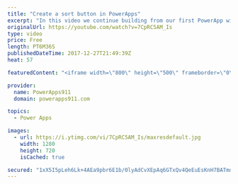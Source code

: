```yaml
---
title: "Create a sort button in PowerApps"
excerpt: "In this video we continue building from our first PowerApp with SharePoint and look at how the sort button works. This exposes us to contextual variables and my tricks for figuring out what is going on. Pretty fun stuff.  Link to the video on making your first PowerApp with SharePoint. https://youtu.be/BnYe_7fpZRM"
originalUrl: https://youtube.com/watch?v=7CpRC5AM_Is
type: video
price: Free
length: PT6M36S
publishedDateTime: 2017-12-27T21:49:39Z
heat: 57

featuredContent: "<iframe width=\"800\" height=\"500\" frameborder=\"0\" src=\"https://www.youtube.com/embed/7CpRC5AM_Is\" allow=\"accelerometer; autoplay; encrypted-media; gyroscope; picture-in-picture\" allowfullscreen></iframe>"

provider:
  name: PowerApps911
  domain: powerapps911.com

topics:
  - Power Apps

images:
  - url: https://i.ytimg.com/vi/7CpRC5AM_Is/maxresdefault.jpg
    width: 1280
    height: 720
    isCached: true

secured: "1xX5I5pLeh6Lk+4AEa9pbr6E1b/0lyAdCvXEpAq6GTxQv4QeEuEsKnH7BATmdvcPwpal2tYzsEUi16bldQy+kyfNrFLPVkZzab+WkucQot0e858+Ct6XSmOPvhw8qL+mq/On1R0ouks9+ByhgSH+R1vgqiuINeatRV48/OnQ3ec790t6T9vN3rfXJtRRIhVjDirkDLnkoEiLQaAjM5TCcdF8/jGCa91/2JGxTu3cNgZGLpcPHpmGEAvK+7jz6yHr1wEq420FxB7ktms4AFll2y7EDOaupaX8ygTcPAgSHd+ULRdFJGOAIEbfHzDkfg9TpON6z5C4uQ6SGsMCmdRuPrpRu9CgC7bXdIrmtl5xXdPM1xSgrdgggpi87quKTCwWo/jNlTCzkrYCN3V1U528hZm3kUL4YGGupXFNty2xiD4=;pOjfReUlVGVVvmrG+PAR8w=="
---
```


